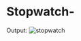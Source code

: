# Stopwatch-
Output: 
![stopwatch](https://user-images.githubusercontent.com/61662784/224793355-91538991-e4f1-44bc-9370-5cd6f6b53586.JPG)
